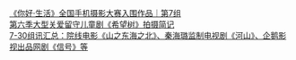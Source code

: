   
[《你好·生活》全国手机摄影大赛入围作品｜第7组](http://www.dianyue.me/archives/550/puzsg0bkc1gbs364/)  
[第六季大型关爱留守儿童剧《希望树》拍摄简记](http://www.dianyue.me/archives/825/wvqy3mcpox7ww6l8/)  
[7-30组讯汇总：院线电影《山之东海之北》、秦海璐监制电视剧《河山》、企鹅影视出品网剧《信号》等](http://www.dianyue.me/archives/621/jttl8cqzlm72kufy/)